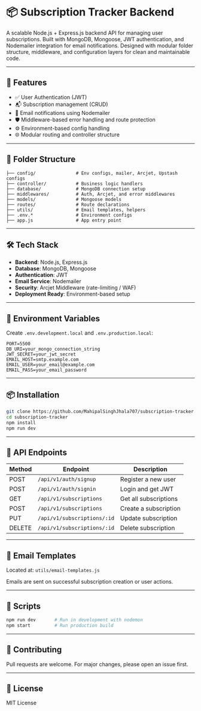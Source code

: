 
# 📦 Subscription Tracker Backend

A scalable Node.js + Express.js backend API for managing user subscriptions. Built with MongoDB, Mongoose, JWT authentication, and Nodemailer integration for email notifications. Designed with modular folder structure, middleware, and configuration layers for clean and maintainable code.

---

## 🚀 Features

- ✅ User Authentication (JWT)
- 📬 Subscription management (CRUD)
- 📧 Email notifications using Nodemailer
- 🛡️ Middleware-based error handling and route protection
- ⚙️ Environment-based config handling
- 🌐 Modular routing and controller structure

---

## 📁 Folder Structure

```
├── config/               # Env configs, mailer, Arcjet, Upstash configs
├── controller/           # Business logic handlers
├── database/             # MongoDB connection setup
├── middlewares/          # Auth, Arcjet, and error middlewares
├── models/               # Mongoose models
├── routes/               # Route declarations
├── utils/                # Email templates, helpers
├── .env.*                # Environment configs
├── app.js                # App entry point
```

---

## 🛠️ Tech Stack

- **Backend**: Node.js, Express.js
- **Database**: MongoDB, Mongoose
- **Authentication**: JWT
- **Email Service**: Nodemailer
- **Security**: Arcjet Middleware (rate-limiting / WAF)
- **Deployment Ready**: Environment-based setup

---

## 🔐 Environment Variables

Create `.env.development.local` and `.env.production.local`:

```env
PORT=5500
DB_URI=your_mongo_connection_string
JWT_SECRET=your_jwt_secret
EMAIL_HOST=smtp.example.com
EMAIL_USER=your_email@example.com
EMAIL_PASS=your_email_password
```

---

## 📦 Installation

```bash
git clone https://github.com/MahipalSinghJhala707/subscription-tracker.git
cd subscription-tracker
npm install
npm run dev
```

---

## 🧪 API Endpoints

| Method | Endpoint                   | Description               |
|--------|----------------------------|---------------------------|
| POST   | `/api/v1/auth/signup`      | Register a new user       |
| POST   | `/api/v1/auth/signin`      | Login and get JWT         |
| GET    | `/api/v1/subscriptions`    | Get all subscriptions     |
| POST   | `/api/v1/subscriptions`    | Create a subscription     |
| PUT    | `/api/v1/subscriptions/:id`| Update subscription        |
| DELETE | `/api/v1/subscriptions/:id`| Delete subscription        |

---

## 📧 Email Templates

Located at: `utils/email-templates.js`

Emails are sent on successful subscription creation or user actions.

---

## 🧰 Scripts

```bash
npm run dev       # Run in development with nodemon
npm start         # Run production build
```

---

## 🤝 Contributing

Pull requests are welcome. For major changes, please open an issue first.

---

## 📄 License

MIT License
